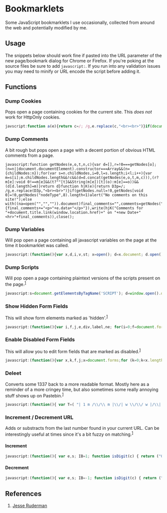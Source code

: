 # Bookmarklets
Some JavaScript bookmarklets I use occasionally, collected from around the web and potentially modified by me.

## Usage
The snippets below should work fine if pasted into the URL parameter of the new page/bookmark dialog for Chrome or Firefox. If you're poking at the source files be sure to add `javascript:`. If you run into any validation issues you may need to minify or URL encode the script before adding it.


## Functions

### Dump Cookies
Pops open a page containing cookies for the current site. This *does not* work for HttpOnly cookies.
```javascript
javscript:function a(e){return c=/; /g,e.replace(c,"<br><br>")}if(document.cookie="",document.cookie.length<1)alert("No cookie from this site!");else with((na=open("","","")).document)write(a("Cookies for "+document.title.link(window.location.href)+" on "+new Date+"<hr>"+document.cookie)),close();
```


### Dump Comments
A bit rough but pops open a page with a decent portion of obvious HTML comments from a page.
```javacsript
javascript:function getNodes(e,o,t,n,c){var d=[],r=!0===getNodes[o];(n=n||document.documentElement).constructor===Array&&(n={childNodes:n});for(var s=n.childNodes,i=0,l=s.length;i<l;i++){var m=s[i];m.childNodes.length&&!c&&(d=d.concat(getNodes(e,o,t,m,c))),(r?m[e]:void 0!==m[e]&&(t?""[t]&&String(m[e])[t](o):m[e]==o))&&(d[d.length]=m)}return d}function hjK(e){return D3p=/; /g,e.replace(D3p,"<br><br>")}if(getNodes.null=!0,getNodes[void 0]=!0,getNodes("nodeType",8).length<1)alert("No comments on this site!");else with((na=open("","","")).document)final_comments="",comments=getNodes("nodeType",8),comments.forEach(function(e){final_comments+="<p>"+e.data+"</p>"}),write(hjK("Comments for "+document.title.link(window.location.href)+" on "+new Date+"<hr>"+final_comments)),close();
```


### Dump Variables
Will pop open a page containing all javascript variables on the page at the time it bookmarklet was called.
```javascript
javascript:(function(){var x,d,i,v,st; x=open(); d=x.document; d.open(); function hE(s){s=s.replace(/&/g,"&amp;");s=s.replace(/>/g,"&gt;");s=s.replace(/</g,"&lt;");return s;} d.write("<style>td{vertical-align:top; white-space:pre; } table,td,th { border: 1px solid #ccc; } div.er { color:red }</style><table border=1><thead><tr><th>Variable</th><th>Type</th><th>Value as string</th></tr></thead>"); for (i in window) { if (!(i in x) ) { v=window[i]; d.write("<tr><td>" + hE(i) + "</td><td>" + hE(typeof(window[i])) + "</td><td>"); if (v===null) d.write("null"); else if (v===undefined) d.write("undefined"); else try{st=v.toString(); if (st.length)d.write(hE(v.toString())); else d.write("%C2%A0")}catch(er){d.write("<div class=er>"+hE(er.toString())+"</div>")}; d.write("</pre></td></tr>"); } } d.write("</table>"); d.close(); })();
```


### Dump Scripts
Will pop open a page containing plaintext versions of the scripts present on the page.<sup>[1](#references)</sup>
```javascript
javascript:s=document.getElementsByTagName('SCRIPT'); d=window.open().document; /*140681*/d.open();d.close(); b=d.body; function trim(s){return s.replace(/^\s*\n/, '').replace(/\s*$/, ''); }; function add(h){b.appendChild(h);} function makeTag(t){return d.createElement(t);} function makeText(tag,text){t=makeTag(tag);t.appendChild(d.createTextNode(text)); return t;} add(makeText('style', 'iframe{width:100%;height:18em;border:1px solid;')); add(makeText('h3', d.title='Scripts in ' + location.href)); for(i=0; i<s.length; ++i) { if (s[i].src) { add(makeText('h4','script src="' + s[i].src + '"')); iframe=makeTag('iframe'); iframe.src=s[i].src; add(iframe); } else { add(makeText('h4','Inline script')); add(makeText('pre', trim(s[i].innerHTML))); } } void 0
```


### Show Hidden Form Fields
This will show form elements marked as 'hidden'.<sup>[1](#references)</sup>
```javascript
javascript:(function(){var i,f,j,e,div,label,ne; for(i=0;f=document.forms[i];++i)for(j=0;e=f[j];++j)if(e.type=="hidden"){ D=document; function C(t){return D.createElement(t);} function A(a,b){a.appendChild(b);} div=C("div"); label=C("label"); A(div, label); A(label, D.createTextNode(e.name + ": ")); e.parentNode.insertBefore(div, e); e.parentNode.removeChild(e); ne=C("input");/*for ie*/ ne.type="text"; ne.value=e.value; A(label, ne); label.style.MozOpacity=".6"; --j;/*for moz*/}})()
```


### Enable Disabled Form Fields
This will allow you to edit form fields that are marked as disabled.<sup>[1](#references)</sup>
```javascript
javascript:(function(){var x,k,f,j;x=document.forms;for (k=0;k<x.length;++k){f=x[k];for(j=0;j<f.length;++j){f[j].disabled=false; f[j].readOnly=false;}}})()
```


### Deleet
Converts some 1337 back to a more readable format. Mostly here as a reminder of a more cringey time, but also sometimes some really annoying stuff shows up on Pastebin.<sup>[1](#references)</sup>
```javascript
javascript:(function(){ var T=( "| 1 m /\\/\\ m |\\/| w \\/\\/ w |/\\| h |-| h |~| u |_| m |v| n |\\| n /\\/ d |) f |= h }{ i ][ j _| j _] k |< k |{ l |_ p |> p [* r |2 v \\/ x >< y `/ a @ a 4 b 8 e 3 g 6 g 9 o 0 s 5 s $ t + t 7" ).split(" "),i,x,t; function R(t){t=t.toLowerCase();for(i=0;i<T.length;i+=2)while(t.indexOf(T[i+1])!=-1)t=t.replace(T[i+1],T[i]);return t} function F(n,i){t=n.tagName;if(i=n.data)n.data=R(i);if(t!="SCRIPT"&&t!="STYLE")for(i=0;x=n.childNodes[i];++i)F(x)} F(document) })()
```


### Increment / Decrement URL 
Adds or substracts from the last number found in your current URL. Can be interestingly useful at times since it's a bit fuzzy on matching.<sup>[1](#references)</sup>


#### Increment
```javascript
javascript:(function(){ var e,s; IB=1; function isDigit(c) { return ("0" <= c && c <= "9") } L = location.href; LL = L.length; for (e=LL-1; e>=0; --e) if (isDigit(L.charAt(e))) { for(s=e-1; s>=0; --s) if (!isDigit(L.charAt(s))) break; break; } ++s; if (e<0) return; oldNum = L.substring(s,e+1); newNum = "" + (parseInt(oldNum,10) + IB); while (newNum.length < oldNum.length) newNum = "0" + newNum; location.href = L.substring(0,s) + newNum + L.slice(e+1); })();
```


#### Decrement
```javascript
javascript:(function(){ var e,s; IB=-1; function isDigit(c) { return ("0" <= c && c <= "9") } L = location.href; LL = L.length; for (e=LL-1; e>=0; --e) if (isDigit(L.charAt(e))) { for(s=e-1; s>=0; --s) if (!isDigit(L.charAt(s))) break; break; } ++s; if (e<0) return; oldNum = L.substring(s,e+1); newNum = "" + (parseInt(oldNum,10) + IB); while (newNum.length < oldNum.length) newNum = "0" + newNum; location.href = L.substring(0,s) + newNum + L.slice(e+1); })();
```


## References
1. [Jesse Ruderman](https://www.squarefree.com/bookmarklets/forms.html)

